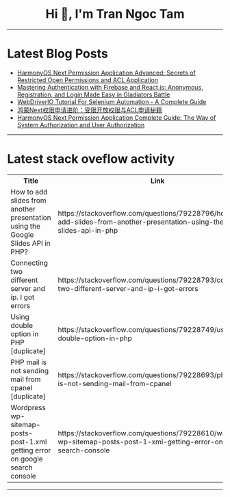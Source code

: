 <h1 align="center">Hi 👋, I'm Tran Ngoc Tam</h1>

---

# Latest Blog Posts 
<!-- BLOG-POST-LIST:START -->
- [HarmonyOS Next Permission Application Advanced: Secrets of Restricted Open Permissions and ACL Application](https://dev.to/xun_wang_6384a403f9817c2/harmonyos-next-permission-application-advanced-secrets-of-restricted-open-permissions-and-acl-51j4)
- [Mastering Authentication with Firebase and React.js: Anonymous, Registration, and Login Made Easy in Gladiators Battle](https://dev.to/gladiatorsbattle/mastering-authentication-with-firebase-and-reactjs-anonymous-registration-and-login-made-easy-32il)
- [WebDriverIO Tutorial For Selenium Automation - A Complete Guide](https://dev.to/grjoeay/webdriverio-tutorial-for-selenium-automation-a-complete-guide-3ff6)
- [鸿蒙Next权限申请进阶：受限开放权限与ACL申请秘籍](https://dev.to/xun_wang_6384a403f9817c2/hong-meng-nextquan-xian-shen-qing-jin-jie-shou-xian-kai-fang-quan-xian-yu-aclshen-qing-mi-ji-5fp0)
- [HarmonyOS Next Permission Application Complete Guide: The Way of System Authorization and User Authorization](https://dev.to/xun_wang_6384a403f9817c2/harmonyos-next-permission-application-complete-guide-the-way-of-system-authorization-and-user-3g9n)
<!-- BLOG-POST-LIST:END -->

---

# Latest stack oveflow activity
<table>
  <tr><th>Title</th><th>Link</th></tr>
  <!-- STACKOVERFLOW:START --><tr><td>How to add slides from another presentation using the Google Slides API in PHP?</td><td>https://stackoverflow.com/questions/79228796/how-to-add-slides-from-another-presentation-using-the-google-slides-api-in-php</td></tr><tr><td>Connecting two different server and ip. I got errors</td><td>https://stackoverflow.com/questions/79228793/connecting-two-different-server-and-ip-i-got-errors</td></tr><tr><td>Using double option in PHP [duplicate]</td><td>https://stackoverflow.com/questions/79228749/using-double-option-in-php</td></tr><tr><td>PHP mail is not sending mail from cpanel [duplicate]</td><td>https://stackoverflow.com/questions/79228693/php-mail-is-not-sending-mail-from-cpanel</td></tr><tr><td>Wordpress wp-sitemap-posts-post-1.xml getting error on google search console</td><td>https://stackoverflow.com/questions/79228610/wordpress-wp-sitemap-posts-post-1-xml-getting-error-on-google-search-console</td></tr><!-- STACKOVERFLOW:END -->
</table>

---


